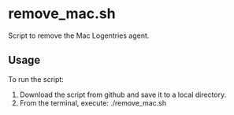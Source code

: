 remove_mac.sh
======================

Script to remove the Mac Logentries agent.

Usage
-----

To run the script:

1.  Download the script from github and save it to a local directory.
2.  From the terminal, execute:
	./remove_mac.sh
	
	
	